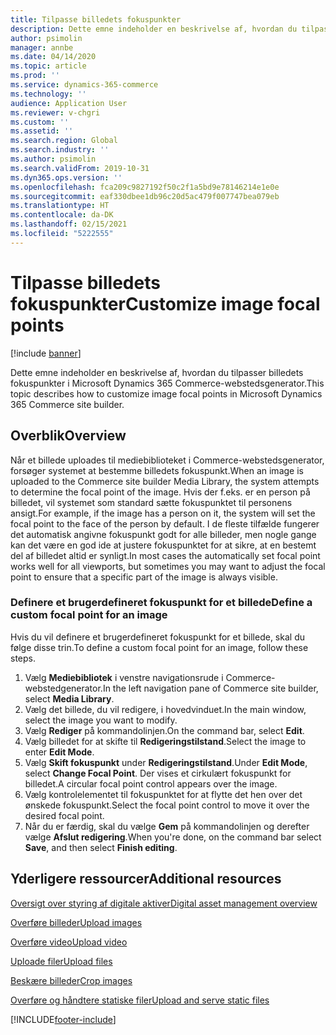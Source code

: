 ```yaml
---
title: Tilpasse billedets fokuspunkter
description: Dette emne indeholder en beskrivelse af, hvordan du tilpasser billedets fokuspunkter i Microsoft Dynamics 365 Commerce-webstedsgenerator.
author: psimolin
manager: annbe
ms.date: 04/14/2020
ms.topic: article
ms.prod: ''
ms.service: dynamics-365-commerce
ms.technology: ''
audience: Application User
ms.reviewer: v-chgri
ms.custom: ''
ms.assetid: ''
ms.search.region: Global
ms.search.industry: ''
ms.author: psimolin
ms.search.validFrom: 2019-10-31
ms.dyn365.ops.version: ''
ms.openlocfilehash: fca209c9827192f50c2f1a5bd9e78146214e1e0e
ms.sourcegitcommit: eaf330dbee1db96c20d5ac479f007747bea079eb
ms.translationtype: HT
ms.contentlocale: da-DK
ms.lasthandoff: 02/15/2021
ms.locfileid: "5222555"
---
```

# <a name="customize-image-focal-points"></a><span data-ttu-id="42fd2-103">Tilpasse billedets fokuspunkter</span><span class="sxs-lookup"><span data-stu-id="42fd2-103">Customize image focal points</span></span>

[!include [banner](includes/banner.md)]

<span data-ttu-id="42fd2-104">Dette emne indeholder en beskrivelse af, hvordan du tilpasser billedets fokuspunkter i Microsoft Dynamics 365 Commerce-webstedsgenerator.</span><span class="sxs-lookup"><span data-stu-id="42fd2-104">This topic describes how to customize image focal points in Microsoft Dynamics 365 Commerce site builder.</span></span>

## <a name="overview"></a><span data-ttu-id="42fd2-105">Overblik</span><span class="sxs-lookup"><span data-stu-id="42fd2-105">Overview</span></span>

<span data-ttu-id="42fd2-106">Når et billede uploades til mediebiblioteket i Commerce-webstedsgenerator, forsøger systemet at bestemme billedets fokuspunkt.</span><span class="sxs-lookup"><span data-stu-id="42fd2-106">When an image is uploaded to the Commerce site builder Media Library, the system attempts to determine the focal point of the image.</span></span> <span data-ttu-id="42fd2-107">Hvis der f.eks. er en person på billedet, vil systemet som standard sætte fokuspunktet til personens ansigt.</span><span class="sxs-lookup"><span data-stu-id="42fd2-107">For example, if the image has a person on it, the system will set the focal point to the face of the person by default.</span></span> <span data-ttu-id="42fd2-108">I de fleste tilfælde fungerer det automatisk angivne fokuspunkt godt for alle billeder, men nogle gange kan det være en god ide at justere fokuspunktet for at sikre, at en bestemt del af billedet altid er synligt.</span><span class="sxs-lookup"><span data-stu-id="42fd2-108">In most cases the automatically set focal point works well for all viewports, but sometimes you may want to adjust the focal point to ensure that a specific part of the image is always visible.</span></span>

### <a name="define-a-custom-focal-point-for-an-image"></a><span data-ttu-id="42fd2-109">Definere et brugerdefineret fokuspunkt for et billede</span><span class="sxs-lookup"><span data-stu-id="42fd2-109">Define a custom focal point for an image</span></span>

<span data-ttu-id="42fd2-110">Hvis du vil definere et brugerdefineret fokuspunkt for et billede, skal du følge disse trin.</span><span class="sxs-lookup"><span data-stu-id="42fd2-110">To define a custom focal point for an image, follow these steps.</span></span>

1. <span data-ttu-id="42fd2-111">Vælg **Mediebibliotek** i venstre navigationsrude i Commerce-webstedgenerator.</span><span class="sxs-lookup"><span data-stu-id="42fd2-111">In the left navigation pane of Commerce site builder, select **Media Library**.</span></span>
1. <span data-ttu-id="42fd2-112">Vælg det billede, du vil redigere, i hovedvinduet.</span><span class="sxs-lookup"><span data-stu-id="42fd2-112">In the main window, select the image you want to modify.</span></span>
1. <span data-ttu-id="42fd2-113">Vælg **Rediger** på kommandolinjen.</span><span class="sxs-lookup"><span data-stu-id="42fd2-113">On the command bar, select **Edit**.</span></span>
1. <span data-ttu-id="42fd2-114">Vælg billedet for at skifte til **Redigeringstilstand**.</span><span class="sxs-lookup"><span data-stu-id="42fd2-114">Select the image to enter **Edit Mode**.</span></span>
1. <span data-ttu-id="42fd2-115">Vælg **Skift fokuspunkt** under **Redigeringstilstand**.</span><span class="sxs-lookup"><span data-stu-id="42fd2-115">Under **Edit Mode**, select **Change Focal Point**.</span></span> <span data-ttu-id="42fd2-116">Der vises et cirkulært fokuspunkt for billedet.</span><span class="sxs-lookup"><span data-stu-id="42fd2-116">A circular focal point control appears over the image.</span></span>
1. <span data-ttu-id="42fd2-117">Vælg kontrolelementet til fokuspunktet for at flytte det hen over det ønskede fokuspunkt.</span><span class="sxs-lookup"><span data-stu-id="42fd2-117">Select the focal point control to move it over the desired focal point.</span></span>
1. <span data-ttu-id="42fd2-118">Når du er færdig, skal du vælge **Gem** på kommandolinjen og derefter vælge **Afslut redigering**.</span><span class="sxs-lookup"><span data-stu-id="42fd2-118">When you're done, on the command bar select **Save**, and then select **Finish editing**.</span></span>

## <a name="additional-resources"></a><span data-ttu-id="42fd2-119">Yderligere ressourcer</span><span class="sxs-lookup"><span data-stu-id="42fd2-119">Additional resources</span></span>

[<span data-ttu-id="42fd2-120">Oversigt over styring af digitale aktiver</span><span class="sxs-lookup"><span data-stu-id="42fd2-120">Digital asset management overview</span></span>](dam-overview.md)

[<span data-ttu-id="42fd2-121">Overføre billeder</span><span class="sxs-lookup"><span data-stu-id="42fd2-121">Upload images</span></span>](dam-upload-images.md)

[<span data-ttu-id="42fd2-122">Overføre video</span><span class="sxs-lookup"><span data-stu-id="42fd2-122">Upload video</span></span>](dam-upload-video.md)

[<span data-ttu-id="42fd2-123">Uploade filer</span><span class="sxs-lookup"><span data-stu-id="42fd2-123">Upload files</span></span>](dam-upload-files.md)

[<span data-ttu-id="42fd2-124">Beskære billeder</span><span class="sxs-lookup"><span data-stu-id="42fd2-124">Crop images</span></span>](dam-crop-images.md)

[<span data-ttu-id="42fd2-125">Overføre og håndtere statiske filer</span><span class="sxs-lookup"><span data-stu-id="42fd2-125">Upload and serve static files</span></span>](upload-serve-static-files.md)


[!INCLUDE[footer-include](../includes/footer-banner.md)]